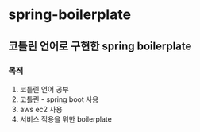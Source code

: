# spring-boilerplate

## 코틀린 언어로 구현한 spring boilerplate

### 목적

1. 코틀린 언어 공부
2. 코틀린 - spring boot 사용
3. aws ec2 사용
4. 서비스 적용을 위한 boilerplate 
